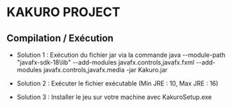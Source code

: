 # KAKURO PROJECT

## Compilation / Exécution

- Solution 1 : Exécution du fichier jar via la commande 
java --module-path "javafx-sdk-18\lib" --add-modules javafx.controls,javafx.fxml --add-modules javafx.controls,javafx.media -jar Kakuro.jar

- Solution 2 : Exécuter le fichier exécutable (Min JRE : 10, Max JRE : 16)

- Solution 3 : Installer le jeu sur votre machine avec KakuroSetup.exe